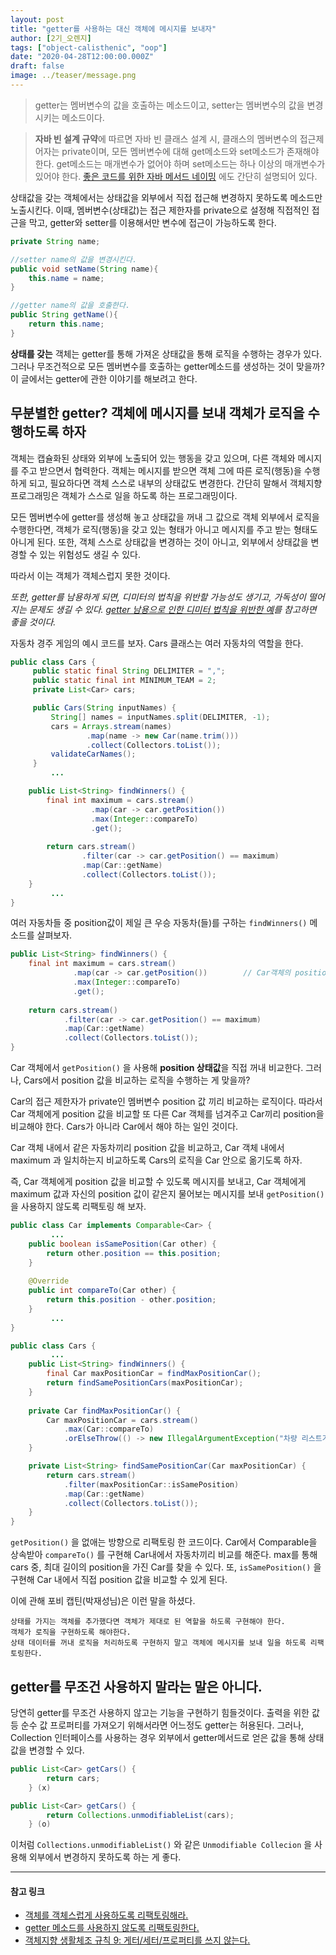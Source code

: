 ```yaml
---
layout: post
title: "getter를 사용하는 대신 객체에 메시지를 보내자"
author: [2기_오렌지]
tags: ["object-calisthenic", "oop"]
date: "2020-04-28T12:00:00.000Z"
draft: false
image: ../teaser/message.png
---
```


 > getter는 멤버변수의 값을 호출하는 메소드이고, setter는 멤버변수의 값을 변경시키는 메소드이다.


 > **자바 빈  설계 규약**에 따르면 자바 빈 클래스 설계 시,
 > 클래스의 멤버변수의 접근제어자는 private이며, 모든 멤버변수에 대해 get메소드와 set메소드가 존재해야 한다.
 > get메소드는 매개변수가 없어야 하며 set메소드는 하나 이상의 매개변수가 있어야 한다.
 > [좋은 코드를 위한 자바 메서드 네이밍](https://woowacourse.github.io/tecoble/post/2020-04-26-Method-Naming) 에도 간단히 설명되어 있다.

상태값을 갖는 객체에서는 상태값을 외부에서 직접 접근해 변경하지 못하도록 메소드만 노출시킨다.
이때, 멤버변수(상태값)는 접근 제한자를 private으로 설정해 직접적인 접근을 막고, getter와 setter를 이용해서만 변수에 접근이 가능하도록 한다.


```java
private String name;

//setter name의 값을 변경시킨다.
public void setName(String name){
    this.name = name;
}

//getter name의 값을 호출한다.
public String getName(){
    return this.name;
}
```

**상태를 갖는** 객체는 getter를 통해 가져온 상태값을 통해 로직을 수행하는 경우가 있다.
그러나 무조건적으로 모든 멤버변수를 호출하는  getter메소드를 생성하는 것이 맞을까?
이 글에서는 getter에 관한 이야기를 해보려고 한다.




## 무분별한 getter? 객체에 메시지를 보내 객체가 로직을 수행하도록 하자

객체는 캡슐화된 상태와 외부에 노출되어 있는 행동을 갖고 있으며, 다른 객체와 메시지를 주고 받으면서 협력한다.
객체는 메시지를 받으면 객체 그에 따른 로직(행동)을 수행하게 되고, 필요하다면 객체 스스로 내부의 상태값도 변경한다.
간단히 말해서 객체지향 프로그래밍은 객체가 스스로 일을 하도록 하는 프로그래밍이다.

모든 멤버변수에 getter를 생성해 놓고 상태값을 꺼내 그 값으로 객체 외부에서 로직을 수행한다면, 객체가 로직(행동)을 갖고 있는 형태가 아니고 메시지를 주고 받는 형태도 아니게 된다. 
또한, 객체 스스로 상태값을 변경하는 것이 아니고, 외부에서 상태값을 변경할 수 있는 위험성도 생길 수 있다.

따라서 이는 객체가 객체스럽지 못한 것이다.



*또한,
getter를 남용하게 되면, 디미터의 법칙을 위반할 가능성도 생기고, 가독성이 떨어지는 문제도 생길 수 있다.
[getter 남용으로 인한 디미터 법칙을 위반한 예](https://johngrib.github.io/wiki/law-of-demeter/#%EB%94%94%EB%AF%B8%ED%84%B0-%EB%B2%95%EC%B9%99%EC%9D%84-%EC%9C%84%EB%B0%98%ED%95%9C-%EC%BD%94%EB%93%9C---%EA%B8%B0%EC%B0%A8-%EC%B6%A9%EB%8F%8C)를 참고하면 좋을 것이다.*



자동차 경주 게임의 예시 코드를 보자.
Cars 클래스는 여러 자동차의 역할을 한다.

```java
public class Cars {
     public static final String DELIMITER = ",";
     public static final int MINIMUM_TEAM = 2;
     private List<Car> cars;

     public Cars(String inputNames) {
         String[] names = inputNames.split(DELIMITER, -1);
         cars = Arrays.stream(names)
                 .map(name -> new Car(name.trim()))
                 .collect(Collectors.toList());
         validateCarNames();
     }
         ...

    public List<String> findWinners() {
        final int maximum = cars.stream()
                  .map(car -> car.getPosition())	
                  .max(Integer::compareTo)
                  .get();
           
        return cars.stream()
                .filter(car -> car.getPosition() == maximum)
                .map(Car::getName)
                .collect(Collectors.toList());
    } 
         ...
}
```

여러 자동차들 중 position값이 제일 큰 우승 자동차(들)를 구하는 `findWinners()` 메소드를 살펴보자. 

```java
public List<String> findWinners() {
    final int maximum = cars.stream()
              .map(car -> car.getPosition())		// Car객체의 position = 자동차가 움직인 거리
              .max(Integer::compareTo)
              .get();
           
    return cars.stream()
            .filter(car -> car.getPosition() == maximum)
            .map(Car::getName)
            .collect(Collectors.toList());
} 
```

Car 객체에서 `getPosition()` 을 사용해 **position 상태값**을 직접 꺼내 비교한다.
그러나, Cars에서 position 값을 비교하는 로직을 수행하는 게 맞을까?

Car의 접근 제한자가 private인 멤버변수 position 값 끼리 비교하는 로직이다.
따라서 Car 객체에게 position 값을 비교할 또 다른 Car 객체를 넘겨주고 Car끼리 position을 비교해야 한다.
Cars가 아니라 Car에서 해야 하는 일인 것이다.

Car 객체 내에서 같은 자동차끼리 position 값을 비교하고, 
Car 객체 내에서 maximum 과 일치하는지 비교하도록 Cars의 로직을 Car 안으로 옮기도록 하자.

즉, Car 객체에게 position 값을 비교할 수 있도록 메시지를 보내고,
Car 객체에게 maximum 값과 자신의 position 값이 같은지 물어보는 메시지를 보내 `getPosition()` 을 사용하지 않도록 리팩토링 해 보자.

```java
public class Car implements Comparable<Car> {
         ...
    public boolean isSamePosition(Car other) {
        return other.position == this.position;
 	}
 	
    @Override
    public int compareTo(Car other) {
        return this.position - other.position;
    }
         ...
}

public class Cars {
         ...
    public List<String> findWinners() {
        final Car maxPositionCar = findMaxPositionCar();
        return findSamePositionCars(maxPositionCar);
    }
    
    private Car findMaxPositionCar() {
        Car maxPositionCar = cars.stream()
            .max(Car::compareTo)
            .orElseThrow(() -> new IllegalArgumentException("차량 리스트가 비었습니다."));
    }

    private List<String> findSamePositionCar(Car maxPositionCar) {
        return cars.stream()
            .filter(maxPositionCar::isSamePosition)
            .map(Car::getName)
            .collect(Collectors.toList());
    }
}
```
`getPosition()` 을 없애는 방향으로 리팩토링 한 코드이다.
Car에서 Comparable을 상속받아 `compareTo()` 를 구현해 Car내에서 자동차끼리 비교를 해준다.
max를 통해 cars 중, 최대 길이의 position을 가진 Car를 찾을 수 있다.
또, `isSamePosition()` 을 구현해 Car 내에서 직접 position 값을 비교할 수 있게 된다.




이에 관해 포비 캡틴(박재성님)은 이런 말을 하셨다.
```
상태를 가지는 객체를 추가했다면 객체가 제대로 된 역할을 하도록 구현해야 한다.
객체가 로직을 구현하도록 해야한다.
상태 데이터를 꺼내 로직을 처리하도록 구현하지 말고 객체에 메시지를 보내 일을 하도록 리팩토링한다.
```



## getter를 무조건 사용하지 말라는 말은 아니다.

당연히 getter를 무조건 사용하지 않고는 기능을 구현하기 힘들것이다.
출력을 위한 값 등 순수 값 프로퍼티를 가져오기 위해서라면 어느정도 getter는 허용된다.
그러나, Collection 인터페이스를 사용하는 경우 외부에서 getter메서드로 얻은 값을 통해 상태값을 변경할 수 있다.

```java
public List<Car> getCars() {
		return cars;
	} (x)

public List<Car> getCars() {
		return Collections.unmodifiableList(cars);
	} (o)
```
이처럼 `Collections.unmodifiableList()` 와 같은 `Unmodifiable Collecion` 을 사용해 외부에서 변경하지 못하도록 하는 게 좋다.



------

#### 참고 링크

+ [객체를 객체스럽게 사용하도록 리팩토링해라.](https://www.slipp.net/questions/559)
+ [getter 메소드를 사용하지 않도록 리팩토링한다.](https://www.slipp.net/questions/565)
+ [객체지향 생활체조 규칙 9: 게터/세터/프로퍼티를 쓰지 않는다.](https://developerfarm.wordpress.com/2012/02/01/object_calisthenics_10/)
